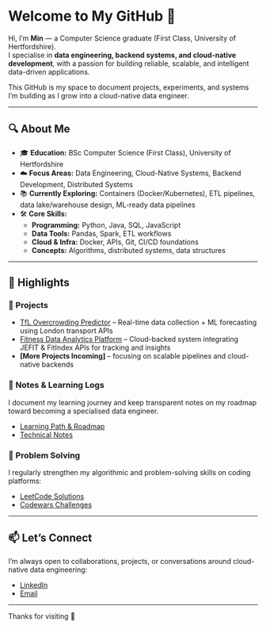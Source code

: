 # Welcome to My GitHub 👋

Hi, I’m **Min** — a Computer Science graduate (First Class, University of Hertfordshire).  
I specialise in **data engineering, backend systems, and cloud-native development**, with a passion for building reliable, scalable, and intelligent data-driven applications.  

This GitHub is my space to document projects, experiments, and systems I’m building as I grow into a cloud-native data engineer.  

---

## 🔍 About Me

- 🎓 **Education:** BSc Computer Science (First Class), University of Hertfordshire  
- ☁️ **Focus Areas:** Data Engineering, Cloud-Native Systems, Backend Development, Distributed Systems  
- 📚 **Currently Exploring:** Containers (Docker/Kubernetes), ETL pipelines, data lake/warehouse design, ML-ready data pipelines  
- 🛠️ **Core Skills:**  
  - **Programming:** Python, Java, SQL, JavaScript  
  - **Data Tools:** Pandas, Spark, ETL workflows  
  - **Cloud & Infra:** Docker, APIs, Git, CI/CD foundations  
  - **Concepts:** Algorithms, distributed systems, data structures  

---

## 📂 Highlights  

### 🚀 Projects
- [TfL Overcrowding Predictor](https://github.com/minthu-dev/tfl-overcrowding-predictor) – Real-time data collection + ML forecasting using London transport APIs  
- [Fitness Data Analytics Platform](https://github.com/minthu-dev/fitness-data-analytics) – Cloud-backed system integrating JEFIT & FitIndex APIs for tracking and insights  
- **[More Projects Incoming]** – focusing on scalable pipelines and cloud-native backends  

### 📝 Notes & Learning Logs
I document my learning journey and keep transparent notes on my roadmap toward becoming a specialised data engineer.  
- [Learning Path & Roadmap](https://github.com/minthu-dev/learning-roadmap)  
- [Technical Notes](https://github.com/minthu-dev/technical-notes)  

### 🧠 Problem Solving
I regularly strengthen my algorithmic and problem-solving skills on coding platforms:  
- [LeetCode Solutions](https://github.com/minthu-dev/leetcode-solutions)  
- [Codewars Challenges](https://github.com/minthu-dev/codewars-challenges)  

---

## 📫 Let’s Connect
I’m always open to collaborations, projects, or conversations around cloud-native data engineering:  
- [LinkedIn](https://www.linkedin.com/in/min-thu-564835324/)  
- [Email](mailto:john_minthu@outlook.com)  

---

Thanks for visiting 🚀
